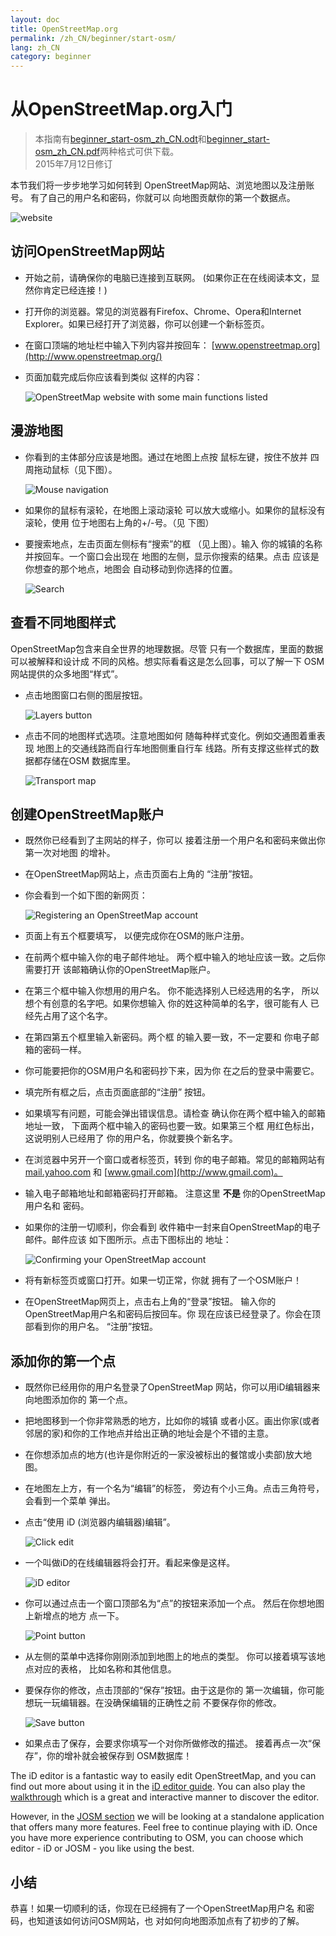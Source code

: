 ```yaml
---
layout: doc
title: OpenStreetMap.org
permalink: /zh_CN/beginner/start-osm/
lang: zh_CN
category: beginner
---
```


从OpenStreetMap.org入门
====================================

> 本指南有[beginner_start-osm_zh_CN.odt](/files/beginner_start-osm_zh_CN.odt)和[beginner_start-osm_zh_CN.pdf](/files/beginner_start-osm_zh_CN.pdf)两种格式可供下载。  
> 2015年7月12日修订  

本节我们将一步步地学习如何转到
OpenStreetMap网站、浏览地图以及注册账号。
有了自己的用户名和密码，你就可以
向地图贡献你的第一个数据点。

![website][]

访问OpenStreetMap网站
-------------------------------

- 开始之前，请确保你的电脑已连接到互联网。
    (如果你正在在线阅读本文，显然你肯定已经连接！)
- 打开你的浏览器。常见的浏览器有Firefox、Chrome、Opera和Internet 
    Explorer。如果已经打开了浏览器，你可以创建一个新标签页。
- 在窗口顶端的地址栏中输入下列内容并按回车：
    [www.openstreetmap.org](http://www.openstreetmap.org/)
- 页面加载完成后你应该看到类似
    这样的内容：

    ![OpenStreetMap website with some main functions listed][]

漫游地图
----------------

- 你看到的主体部分应该是地图。通过在地图上点按
    鼠标左键，按住不放并
    四周拖动鼠标（见下图）。

    ![Mouse navigation][]

- 如果你的鼠标有滚轮，在地图上滚动滚轮
    可以放大或缩小。如果你的鼠标没有滚轮，使用
    位于地图右上角的+/-号。（见
    下图）
- 要搜索地点，左击页面左侧标有“搜索”的框
    （见上图）。输入
    你的城镇的名称并按回车。一个窗口会出现在
    地图的左侧，显示你搜索的结果。点击
    应该是你想查的那个地点，地图会
    自动移动到你选择的位置。

    ![Search][]
   

查看不同地图样式
------------------------

OpenStreetMap包含来自全世界的地理数据。尽管
只有一个数据库，里面的数据可以被解释和设计成
不同的风格。想实际看看这是怎么回事，可以了解一下
OSM网站提供的众多地图“样式”。

- 点击地图窗口右侧的图层按钮。

    ![Layers button][]

- 点击不同的地图样式选项。注意地图如何
    随每种样式变化。例如交通图着重表现
    地图上的交通线路而自行车地图侧重自行车
    线路。所有支撑这些样式的数据都存储在OSM
    数据库里。

    ![Transport map][]

创建OpenStreetMap账户
-------------------------------

- 既然你已经看到了主网站的样子，你可以
    接着注册一个用户名和密码来做出你第一次对地图
    的增补。
- 在OpenStreetMap网站上，点击页面右上角的
    “注册”按钮。
- 你会看到一个如下图的新网页：

    ![Registering an OpenStreetMap account][]

- 页面上有五个框要填写，
    以便完成你在OSM的账户注册。
- 在前两个框中输入你的电子邮件地址。
    两个框中输入的地址应该一致。之后你需要打开
    该邮箱确认你的OpenStreetMap账户。
- 在第三个框中输入你想用的用户名。
    你不能选择别人已经选用的名字，
    所以想个有创意的名字吧。如果你想输入
    你的姓这种简单的名字，很可能有人
    已经先占用了这个名字。
- 在第四第五个框里输入新密码。两个框
    的输入要一致，不一定要和
    你电子邮箱的密码一样。
- 你可能要把你的OSM用户名和密码抄下来，因为你
    在之后的登录中需要它。
- 填完所有框之后，点击页面底部的“注册”
    按钮。
- 如果填写有问题，可能会弹出错误信息。请检查
    确认你在两个框中输入的邮箱地址一致，
    下面两个框中输入的密码也要一致。如果第三个框
    用红色标出，这说明别人已经用了
    你的用户名，你就要换个新名字。
- 在浏览器中另开一个窗口或者标签页，转到
    你的电子邮箱。常见的邮箱网站有 [mail.yahoo.com](http://mail.yahoo.com)
    和 [www.gmail.com](http://www.gmail.com)。
- 输入电子邮箱地址和邮箱密码打开邮箱。
    注意这里 __不是__ 你的OpenStreetMap用户名和
    密码。
- 如果你的注册一切顺利，你会看到
    收件箱中一封来自OpenStreetMap的电子邮件。邮件应该
    如下图所示。点击下图标出的
    地址：

    ![Confirming your OpenStreetMap account][]

- 将有新标签页或窗口打开。如果一切正常，你就
    拥有了一个OSM账户！
- 在OpenStreetMap网页上，点击右上角的“登录”按钮。
    输入你的OpenStreetMap用户名和密码后按回车。你
    现在应该已经登录了。你会在顶部看到你的用户名。
    “注册”按钮。

添加你的第一个点
------------------------

- 既然你已经用你的用户名登录了OpenStreetMap
    网站，你可以用iD编辑器来向地图添加你的
    第一个点。
- 把地图移到一个你非常熟悉的地方，比如你的城镇
    或者小区。画出你家(或者邻居的家)和你的工作地点并给出正确的地址会是个不错的主意。 
- 在你想添加点的地方(也许是你附近的一家没被标出的餐馆或小卖部)放大地图。
- 在地图左上方，有一个名为“编辑”的标签，
    旁边有个小三角。点击三角符号，会看到一个菜单
    弹出。
- 点击“使用 iD (浏览器内编辑器)编辑”。

    ![Click edit][]

- 一个叫做iD的在线编辑器将会打开。看起来像是这样。

    ![iD editor][]

- 你可以通过点击一个窗口顶部名为“点”的按钮来添加一个点。
    然后在你想地图上新增点的地方
    点一下。

    ![Point button][]    

- 从左侧的菜单中选择你刚刚添加到地图上的地点的类型。
    你可以接着填写该地点对应的表格，
    比如名称和其他信息。
- 要保存你的修改，点击顶部的“保存”按钮。由于这是你的
    第一次编辑，你可能想玩一玩编辑器。在没确保编辑的正确性之前
    不要保存你的修改。

    ![Save button][]    

- 如果点击了保存，会要求你填写一个对你所做修改的描述。
    接着再点一次“保存”，你的增补就会被保存到
    OSM数据库！


The iD editor is a fantastic way to easily edit OpenStreetMap, and you can find out 
more about using it in the [iD editor guide](/en/beginner/id-editor/).
You can also play the [walkthrough](http://www.openstreetmap.org/edit?editor=id#walkthrough=true) 
which is a great and interactive manner to discover the editor.

However, in the [JOSM section](/en/josm/) we will be looking at a standalone application 
that offers many more features.
Feel free to continue playing with iD. Once you have more experience contributing to OSM, 
you can choose which editor - iD or JOSM - you like using the best.

小结
-------

恭喜！如果一切顺利的话，你现在已经拥有了一个OpenStreetMap用户名
和密码，也知道该如何访问OSM网站，也
对如何向地图添加点有了初步的了解。



[website]: /images/beginner/start-osm_website.png
[OpenStreetMap website with some main functions listed]: /images/beginner/osm-website-main-functions.png
[Mouse navigation]: /images/beginner/mouse-navigation.png
[Search]: /images/beginner/search.png
[Layers button]: /images/beginner/layers.png
[Transport map]: /images/beginner/transport-map.png
[Registering an OpenStreetMap account]: /images/beginner/registering-account.png
[Confirming your OpenStreetMap account]: /images/beginner/confirming-account.png
[Click edit]: /images/beginner/click-edit.png
[iD editor]: /images/beginner/id-editor.png
[Point button]: /images/beginner/point-button.png
[Save button]: /images/beginner/save-button.png